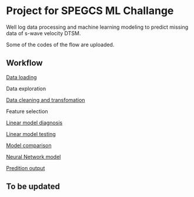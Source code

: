 # Project for SPEGCS ML Challange  

Well log data processing and machine learning modeling to predict missing data of s-wave velocity DTSM.

Some of the codes of the flow are uploaded. 

## Workflow

[Data loading](load_las_data.ipynb)

Data exploration

[Data cleaning and transfomation](data_prep_ts_bal_trans.ipynb)

Feature selection 

[Linear model diagnosis](model_xn_diagn.ipynb)

[Linear model testing](models_xn_cv.ipynb)

[Model comparison](models_cmp.ipynb)

[Neural Network model](model_nn.ipynb)

[Predition output](pred_output.ipynb)

## To be updated
